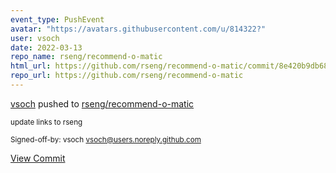 ```yaml
---
event_type: PushEvent
avatar: "https://avatars.githubusercontent.com/u/814322?"
user: vsoch
date: 2022-03-13
repo_name: rseng/recommend-o-matic
html_url: https://github.com/rseng/recommend-o-matic/commit/8e420b9db6806884ad77e13cd46562cc10a78e4a
repo_url: https://github.com/rseng/recommend-o-matic
---
```


<a href='https://github.com/vsoch' target='_blank'>vsoch</a> pushed to <a href='https://github.com/rseng/recommend-o-matic' target='_blank'>rseng/recommend-o-matic</a>

<small>update links to rseng

Signed-off-by: vsoch <vsoch@users.noreply.github.com></small>

<a href='https://github.com/rseng/recommend-o-matic/commit/8e420b9db6806884ad77e13cd46562cc10a78e4a' target='_blank'>View Commit</a>